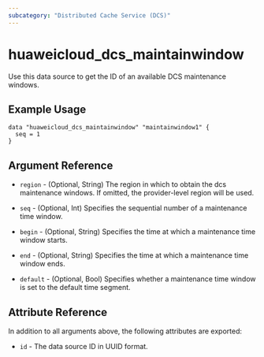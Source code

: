 ```yaml
---
subcategory: "Distributed Cache Service (DCS)"
---
```


# huaweicloud_dcs_maintainwindow

Use this data source to get the ID of an available DCS maintenance windows.

## Example Usage

```hcl
data "huaweicloud_dcs_maintainwindow" "maintainwindow1" {
  seq = 1
}
```

## Argument Reference

* `region` - (Optional, String) The region in which to obtain the dcs maintenance windows. If omitted, the provider-level
  region will be used.

* `seq` - (Optional, Int) Specifies the sequential number of a maintenance time window.

* `begin` - (Optional, String) Specifies the time at which a maintenance time window starts.

* `end` - (Optional, String) Specifies the time at which a maintenance time window ends.

* `default` - (Optional, Bool) Specifies whether a maintenance time window is set to the default time segment.

## Attribute Reference

In addition to all arguments above, the following attributes are exported:

* `id` - The data source ID in UUID format.
